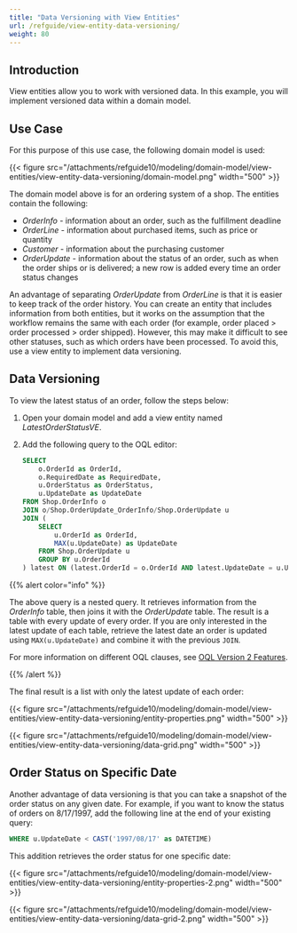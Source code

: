 ```yaml
---
title: "Data Versioning with View Entities"
url: /refguide/view-entity-data-versioning/
weight: 80
---
```


## Introduction

View entities allow you to work with versioned data. In this example, you will implement versioned data within a domain model. 

## Use Case

For this purpose of this use case, the following domain model is used:

{{< figure src="/attachments/refguide10/modeling/domain-model/view-entities/view-entity-data-versioning/domain-model.png" width="500" >}}

The domain model above is for an ordering system of a shop. The entities contain the following:

* *OrderInfo* - information about an order, such as the fulfillment deadline 
* *OrderLine* -  information about purchased items, such as price or quantity
* *Customer* - information about the purchasing customer 
* *OrderUpdate* - information about the status of an order, such as when the order ships or is delivered; a new row is added every time an order status changes

An advantage of separating *OrderUpdate* from *OrderLine* is that it is easier to keep track of the order history. You can create an entity that includes information from both entities, but it works on the assumption that the workflow remains the same with each order (for example, order placed > order processed > order shipped). However, this may make it difficult to see other statuses, such as which orders have been processed. To avoid this, use a view entity to implement data versioning.

## Data Versioning

To view the latest status of an order, follow the steps below:

1. Open your domain model and add a view entity named *LatestOrderStatusVE*.
2. Add the following query to the OQL editor:

    ```sql
    SELECT
        o.OrderId as OrderId,
        o.RequiredDate as RequiredDate,
        u.OrderStatus as OrderStatus,
        u.UpdateDate as UpdateDate
    FROM Shop.OrderInfo o
    JOIN o/Shop.OrderUpdate_OrderInfo/Shop.OrderUpdate u
    JOIN (
        SELECT
            u.OrderId as OrderId,
            MAX(u.UpdateDate) as UpdateDate
        FROM Shop.OrderUpdate u
        GROUP BY u.OrderId
    ) latest ON (latest.OrderId = o.OrderId AND latest.UpdateDate = u.UpdateDate)
    ```

{{% alert color="info" %}}

The above query is a nested query. It retrieves information from the *OrderInfo* table, then joins it with the *OrderUpdate* table. The result is a table with every update of every order. If you are only interested in the latest update of each table, retrieve the latest date an order is updated using `MAX(u.UpdateDate)` and combine it with the previous `JOIN`.

For more information on different OQL clauses, see [OQL Version 2 Features](/refguide/oql-v2/).

{{% /alert %}}

The final result is a list with only the latest update of each order: 

{{< figure src="/attachments/refguide10/modeling/domain-model/view-entities/view-entity-data-versioning/entity-properties.png" width="500" >}}

{{< figure src="/attachments/refguide10/modeling/domain-model/view-entities/view-entity-data-versioning/data-grid.png" width="500" >}}

## Order Status on Specific Date

Another advantage of data versioning is that you can take a snapshot of the order status on any given date. For example, if you want to know the status of orders on 8/17/1997, add the following line at the end of your existing query:

```sql
WHERE u.UpdateDate < CAST('1997/08/17' as DATETIME)
```

This addition retrieves the order status for one specific date:

{{< figure src="/attachments/refguide10/modeling/domain-model/view-entities/view-entity-data-versioning/entity-properties-2.png" width="500" >}}

{{< figure src="/attachments/refguide10/modeling/domain-model/view-entities/view-entity-data-versioning/data-grid-2.png" width="500" >}}
